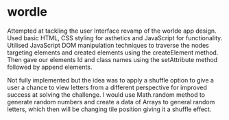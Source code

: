 # wordle

Attempted at tackling the user Interface revamp of the worlde app design. 
Used basic HTML, CSS styling for asthetics and JavaScript for functionality.
Utilised JavaScript DOM manipulation techniques to traverse the nodes targeting elements and created elements using the createElement method.
Then gave our elements Id and class names using the setAttribute method followed by append elements.

Not fully implemented but the idea was to apply a shuffle option to give a user a chance to view letters from a different perspective for improved success at solving the challenge.
I would use Math.random method to generate random numbers and create a data of Arrays to general random letters, which then will be changing tile position giving it a shuffle effect.
  
